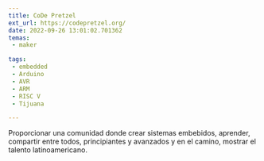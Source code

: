 ```yaml
---
title: CoDe Pretzel 
ext_url: https://codepretzel.org/
date: 2022-09-26 13:01:02.701362
temas:
 - maker

tags:
 - embedded
 - Arduino
 - AVR
 - ARM
 - RISC V
 - Tijuana

---
```


Proporcionar una comunidad donde crear sistemas embebidos, aprender, compartir entre todos, principiantes y avanzados y en el camino, mostrar el talento latinoamericano.

    